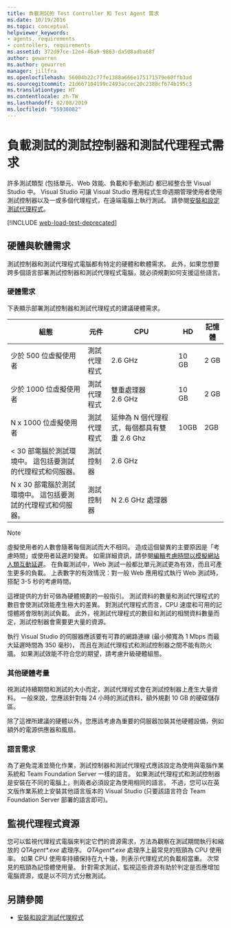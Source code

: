 ```yaml
---
title: 負載測試的 Test Controller 和 Test Agent 需求
ms.date: 10/19/2016
ms.topic: conceptual
helpviewer_keywords:
- agents, requirements
- controllers, requirements
ms.assetid: 372d97ce-12e4-46a9-9863-da508adba68f
author: gewarren
ms.author: gewarren
manager: jillfra
ms.openlocfilehash: 56004b22c77fe1388a666e175171579e60ffb3ad
ms.sourcegitcommit: 21d667104199c2493accec20c2388cf674b195c3
ms.translationtype: HT
ms.contentlocale: zh-TW
ms.lasthandoff: 02/08/2019
ms.locfileid: "55938082"
---
```

# <a name="test-controller-and-test-agent-requirements-for-load-testing"></a>負載測試的測試控制器和測試代理程式需求

許多測試類型 (包括單元、Web 效能、負載和手動測試) 都已經整合至 Visual Studio 中。 Visual Studio 可讓 Visual Studio 應用程式生命週期管理使用者使用測試控制器以及一或多個代理程式，在遠端電腦上執行測試。 請參閱[安裝和設定測試代理程式](../test/lab-management/install-configure-test-agents.md)。

[!INCLUDE [web-load-test-deprecated](includes/web-load-test-deprecated.md)]

## <a name="hardware-and-software-requirements"></a>硬體與軟體需求

測試控制器和測試代理程式電腦都有特定的硬體和軟體需求。 此外，如果您想要跨多個語言部署測試控制器和測試代理程式電腦，就必須規劃如何支援這些語言。

### <a name="hardware-requirements"></a>硬體需求

下表顯示部署測試控制器和測試代理程式的建議硬體需求。

|**組態**|**元件**|**CPU**|**HD**|**記憶體**|
|-|-------------------|-|------------|-|
|少於 500 位虛擬使用者|測試代理程式|2.6 GHz|10 GB|2 GB|
|少於 1000 位虛擬使用者|測試代理程式|雙重處理器 2.6 GHz|10 GB|2 GB|
|N x 1000 位虛擬使用者|測試代理程式|延伸為 N 個代理程式，每個都具有雙重 2.6 Ghz|10GB|2GB|
|\< 30 部電腦於測試環境中。 這包括要測試的代理程式和伺服器。|測試控制器|2.6 GHz|||
|N x 30 部電腦於測試環境中。 這包括要測試的代理程式和伺服器。|測試控制器|N 2.6 GHz 處理器|||

> [!NOTE]
> 虛擬使用者的人數會隨著每個測試而大不相同。 造成這個變異的主要原因是「考慮時間」或使用者延遲的變異。 如需詳細資訊，請參閱[編輯考慮時間以模擬網站人類互動延遲](../test/edit-think-times-in-load-test-scenarios.md)。 在負載測試中，Web 測試一般都比單元測試更為有效，而且可產生更多的負載。 上表數字的有效情況：對一般 Web 應用程式執行 Web 測試時，搭配 3-5 秒的考慮時間。

這裡提供的方針可做為硬體規劃的一般指引。 測試資料的數量和測試代理程式的數目會使測試效能產生極大的差異。 對測試代理程式而言，CPU 速度和可用的記憶體將會限制測試負載。 此外，視測試代理程式的數目和測試的相關資料數量而定，測試控制器會需要更大量的資源。

執行 Visual Studio 的伺服器應該要有可靠的網路連線 (最小頻寬為 1 Mbps 而最大延遲時間為 350 毫秒)， 而且在測試代理程式和測試控制器之間不能有防火牆。 如果測試效能不符合您的期望，請考慮升級硬體組態。

### <a name="additional-hardware-considerations"></a>其他硬體考量

視測試持續期間和測試的大小而定，測試代理程式會在測試控制器上產生大量資料。 一般來說，您應該針對每 24 小時的測試資料，額外規劃 10 GB 的硬碟儲存區。

除了這裡所建議的硬體以外，您應該考慮為重要的伺服器加裝其他硬體設備，例如額外的電源供應器和風扇。

### <a name="language-requirements"></a>語言需求

為了避免混淆並簡化作業，測試控制器和測試代理程式應該設定為使用與電腦作業系統和 Team Foundation Server 一樣的語言。 如果測試代理程式和測試控制器是安裝在不同的電腦上，則兩者必須設定為使用相同的語言。 不過，您可以在英文版作業系統上安裝其他語言版本的 Visual Studio (只要該語言符合 Team Foundation Server 部署的語言即可)。

## <a name="monitor-agent-resources"></a>監視代理程式資源

您可以監視代理程式電腦來判定它們的資源需求，方法為觀察在測試期間執行和縮放的 *QTAgent\*.exe* 處理序。 *QTAgent\*.exe* 處理序上最常見的瓶頸為 CPU 使用率。 如果 CPU 使用率持續保持在九十幾，則表示代理程式的負載相當重。 次常見的瓶頸為記憶體使用量。 針對需求測試，監視這些資源有助於判定是否應增加電腦資源，或是以不同方式分散測試。

## <a name="see-also"></a>另請參閱

- [安裝和設定測試代理程式](../test/lab-management/install-configure-test-agents.md)